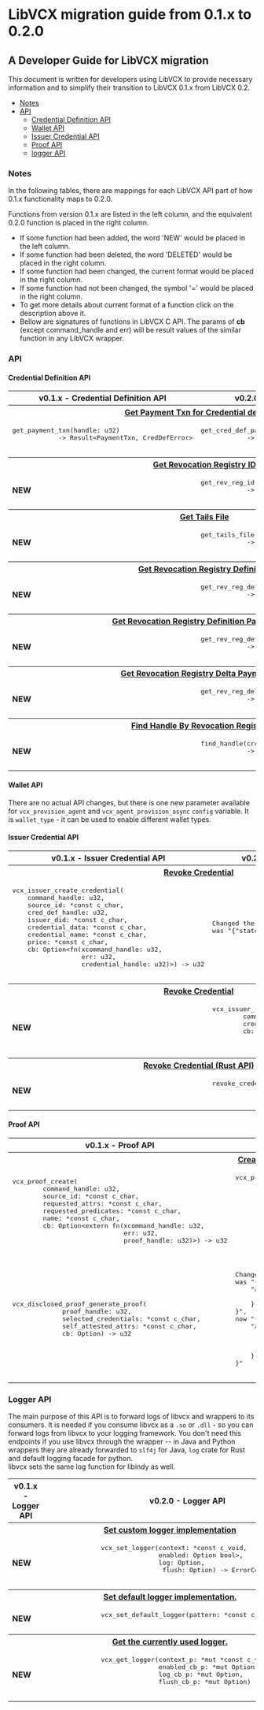 # LibVCX migration guide from 0.1.x to 0.2.0

## A Developer Guide for LibVCX migration

This document is written for developers using LibVCX to provide necessary information and
to simplify their transition to LibVCX 0.1.x from LibVCX 0.2.

* [Notes](#notes)
* [API]()
    * [Credential Definition API](#credential-definition-api)
    * [Wallet API](#wallet-api)
    * [Issuer Credential API](#issuer-credetial-api)
    * [Proof API](#proof-api)
    * [logger API](#logger-api)
    
### Notes

In the following tables, there are mappings for each LibVCX API part of how 0.1.x functionality maps to 0.2.0. 

Functions from version 0.1.x are listed in the left column, and the equivalent 0.2.0 function is placed in the right column. 

* If some function had been added, the word 'NEW' would be placed in the left column.
* If some function had been deleted, the word 'DELETED' would be placed in the right column.
* If some function had been changed, the current format would be placed in the right column.
* If some function had not been changed, the symbol '=' would be placed in the right column.
* To get more details about current format of a function click on the description above it.
* Bellow are signatures of functions in LibVCX C API.
 The params of <b>cb</b> (except command_handle and err) will be result values of the similar function in any LibVCX wrapper.
 
### API

#### Credential Definition API

<table>
    <tr>  
      <th>v0.1.x - Credential Definition API</th>
      <th>v0.2.0 - Credential Definition API</th>
    </tr>
    <tr> 
      <th colspan="2">
          <a href="https://github.com/hyperledger/indy-sdk/blob/v1.7.0/vcx/libvcx/src/credential_def.rs#L201">
              Get Payment Txn for Credential definition
          </a>
      </th>
    </tr>
    <tr>
      <td>
        <pre>
get_payment_txn(handle: u32) 
            -> Result&lt;PaymentTxn, CredDefError&gt;
        </pre>  
      </td>
      <td>
        <pre>
get_cred_def_payment_txn(handle: u32) 
            -> Result&lt;PaymentTxn, CredDefError&gt;
        </pre>
      </td>
    </tr>
    <tr> 
      <th colspan="2">
          <a href="https://github.com/hyperledger/indy-sdk/blob/v1.7.0/vcx/libvcx/src/credential_def.rs#L213">
              Get Revocation Registry ID
          </a>
      </th>
    </tr>
    <tr>
      <td>
        <b>
          NEW
        </b>  
      </td>
      <td>
        <pre>
get_rev_reg_id(handle: u32) 
            -> Result&lt;Option&lt;String&gt;, CredDefError&gt;
        </pre>
      </td>
    </tr>
    <tr> 
      <th colspan="2">
          <a href="https://github.com/hyperledger/indy-sdk/blob/v1.7.0/vcx/libvcx/src/credential_def.rs#L219">
              Get Tails File
          </a>
      </th>
    </tr>
    <tr>
      <td>
        <b>
          NEW
        </b>  
      </td>
      <td>
        <pre>
get_tails_file(handle: u32) 
            -> Result&lt;Option&lt;String&gt;, CredDefError&gt;
        </pre>
      </td>
    </tr>
    <tr> 
      <th colspan="2">
          <a href="https://github.com/hyperledger/indy-sdk/blob/v1.7.0/vcx/libvcx/src/credential_def.rs#L225">
              Get Revocation Registry Definition
          </a>
      </th>
    </tr>
    <tr>
      <td>
        <b>
          NEW
        </b>  
      </td>
      <td>
        <pre>
get_rev_reg_def(handle: u32) 
            -> Result&lt;Option&lt;String&gt;, CredDefError&gt;
        </pre>
      </td>
    </tr>
    <tr> 
      <th colspan="2">
          <a href="https://github.com/hyperledger/indy-sdk/blob/v1.7.0/vcx/libvcx/src/credential_def.rs#L231">
              Get Revocation Registry Definition Payment Txn
          </a>
      </th>
    </tr>
    <tr>
      <td>
        <b>
          NEW
        </b>  
      </td>
      <td>
        <pre>
get_rev_reg_def_payment_txn(handle: u32) 
            -> Result&lt;Option&lt;String&gt;, CredDefError&gt;
        </pre>
      </td>
    </tr>
    <tr> 
      <th colspan="2">
          <a href="https://github.com/hyperledger/indy-sdk/blob/v1.7.0/vcx/libvcx/src/credential_def.rs#L238">
              Get Revocation Registry Delta Payment Txn
          </a>
      </th>
    </tr>
    <tr>
      <td>
        <b>
          NEW
        </b>  
      </td>
      <td>
        <pre>
get_rev_reg_delta_payment_txn(handle: u32) 
            -> Result&lt;Option&lt;String&gt;, CredDefError&gt;
        </pre>
      </td>
    </tr>
    <tr> 
      <th colspan="2">
          <a href="https://github.com/hyperledger/indy-sdk/blob/v1.7.0/vcx/libvcx/src/credential_def.rs#L251">
              Find Handle By Revocation Registry Id
          </a>
      </th>
    </tr>
    <tr>
      <td>
        <b>
          NEW
        </b>  
      </td>
      <td>
        <pre>
find_handle(cred_def_id: &str) 
            -> Result&lt;u32, CredDefError&gt;
        </pre>
      </td>
    </tr>
  </table>
  
#### Wallet API

There are no actual API changes, but there is one new parameter available for `vcx_provision_agent` and `vcx_agent_provision_async` `config` variable. It is `wallet_type` - it can be used to enable different wallet types.

#### Issuer Credential API

<table>
    <tr>  
      <th>v0.1.x - Issuer Credential API</th>
      <th>v0.2.0 - Issuer Credential API</th>
    </tr>
    <tr> 
      <th colspan="2">
          <a href="https://github.com/hyperledger/indy-sdk/blob/v1.7.0/vcx/libvcx/src/api/issuer_credential.rs#L513">
              Revoke Credential
          </a>
      </th>
    </tr>
    <tr>
      <td>
        <pre>
vcx_issuer_create_credential(
    command_handle: u32,
    source_id: *const c_char,
    cred_def_handle: u32,
    issuer_did: *const c_char,
    credential_data: *const c_char,
    credential_name: *const c_char,
    price: *const c_char,
    cb: Option&lt;fn(xcommand_handle: u32, 
                  err: u32, 
                  credential_handle: u32)&gt;) -> u32
        </pre>  
      </td>
      <td>
        <pre>
Changed the format of param credential_data. 
was "{"state":["UT"]}", now "{"state":"UT"}"
        </pre>
      </td>
    </tr>
    <tr> 
      <th colspan="2">
          <a href="https://github.com/hyperledger/indy-sdk/blob/v1.7.0/vcx/libvcx/src/api/issuer_credential.rs#L513">
              Revoke Credential
          </a>
      </th>
    </tr>
    <tr>
      <td>
        <b>
          NEW
        </b>  
      </td>
      <td>
        <pre>
vcx_issuer_revoke_credential(
        command_handle: u32,
        credential_handle: u32,
        cb: Option&lt;fn(xcommand_handle: u32, 
                      err: u32)&gt;) -> u32
        </pre>
      </td>
    </tr>
    <tr> 
      <th colspan="2">
        <a href="https://github.com/hyperledger/indy-sdk/blob/v1.7.0/vcx/libvcx/src/issuer_credential.rs#L606">
           Revoke Credential (Rust API)
        </a>
      </th>
    </tr>
    <tr>
      <td>
        <b>
          NEW
        </b>  
      </td>
      <td>
        <pre>
revoke_credential(handle: u32) 
                -> Result&lt;(), u32&gt;
        </pre>
      </td>
    </tr>
</table>

#### Proof API

<table>
    <tr>
        <th>v0.1.x - Proof API</th>
        <th>v0.2.0 - Proof API</th>
    </tr>
    <tr>
        <th colspan="2">
            <a href="">
                Create Proof
            </a>
        </th>
    </tr>
    <tr>
        <td>
            <pre>
vcx_proof_create(
        command_handle: u32,
        source_id: *const c_char,
        requested_attrs: *const c_char,
        requested_predicates: *const c_char,
        name: *const c_char,
        cb: Option&lt;extern fn(xcommand_handle: u32, 
                             err: u32, 
                             proof_handle: u32)&gt;) -> u32
            </pre> 
        </td>
        <td>
            <pre>
vcx_proof_create(
        command_handle: u32,
        source_id: *const c_char,
        requested_attrs: *const c_char,
        requested_predicates: *const c_char,
        revocation_interval: *const c_char,
        name: *const c_char,
        cb: Option&lt;extern fn(xcommand_handle: u32, 
                             err: u32, 
                             proof_handle: u32)&gt;) -> u32
            </pre> 
        </td>
    </tr>
    <tr>
      <td>
        <pre>
vcx_disclosed_proof_generate_proof(
             proof_handle: u32,
             selected_credentials: *const c_char,
             self_attested_attrs: *const c_char,
             cb: Option<extern fn(xcommand_handle: u32, 
                                  err: u32)>) -> u32
        </pre>  
      </td>
      <td>
        <pre>
Changed the format of param selected_credentials. 
was "{
    "attrs":{
        "attr_key": "cred_info":{}
    }
}", 
now "{
    "attrs":{
        "attr_key":{
            "credential":{"cred_info":{},"tails_file": Optional(string)}
        }
    }
}"
        </pre>
      </td>
    </tr>
</table>
    
    
### Logger API

The main purpose of this API is to forward logs of libvcx and wrappers to its consumers. 
It is needed if you consume libvcx as a `.so` or `.dll` - so you can forward logs from libvcx to your logging framework.
You don't need this endpoints if you use libvcx through the wrapper -- in Java and Python wrappers they are already forwarded to `slf4j` for Java, `log` crate for Rust and default logging facade for python.     
libvcx sets the same log function for libindy as well.

<table>
    <tr>  
      <th>v0.1.x - Logger API</th>
      <th>v0.2.0 - Logger API</th>
    </tr>
    <tr>
      <th colspan="2">
          <a href="https://github.com/hyperledger/indy-sdk/blob/v1.7.0/vcx/libvcx/src/api/logger.rs#L41">
              Set custom logger implementation
          </a>
      </th>
    <tr>
    <tr>
      <td>
          <b>NEW</b>
      </td>
      <td>
          <pre>
              vcx_set_logger(context: *const c_void,
                             enabled: Option<fn(context: *const c_void,
                                                level: u32,
                                                target: *const c_char) -> bool>,
                             log: Option<fn(context: *const c_void,
                                             level: u32,
                                             target: *const c_char,
                                             message: *const c_char,
                                             module_path: *const c_char,
                                             file: *const c_char,
                                             line: u32)>,
                              flush: Option<fn(context: *const c_void)>) -> ErrorCode
          </pre>
      </td>
    </tr>
    <tr>
      <th colspan="2">
          <a href="https://github.com/hyperledger/indy-sdk/blob/v1.7.0/vcx/libvcx/src/api/logger.rs#L21">
              Set default logger implementation.
          </a>
      </th>
    <tr>
    <tr>
      <td>
          <b>NEW</b>
      </td>
      <td>
          <pre>
              vcx_set_default_logger(pattern: *const c_char) -> ErrorCode
          </pre>
      </td>
    </tr>
    <tr>
      <th colspan="2">
          <a href="https://github.com/hyperledger/indy-sdk/blob/v1.7.0/vcx/libvcx/src/api/logger.rs#L76">
              Get the currently used logger.
          </a>
      </th>
    <tr>
    <tr>
      <td>
          <b>NEW</b>
      </td>
      <td>
          <pre>
              vcx_get_logger(context_p: *mut *const c_void,
                             enabled_cb_p: *mut Option<fn(context: *const c_void,
                                                          level: u32,
                                                          target: *const c_char) -> bool>,
                             log_cb_p: *mut Option<fn(context: *const c_void,
                                                      level: u32,
                                                      target: *const c_char,
                                                      message: *const c_char,
                                                      module_path: *const c_char,
                                                      file: *const c_char,
                                                      line: u32)>,
                             flush_cb_p: *mut Option<fn(context: *const c_void)>)
          </pre>
      </td>
    </tr>
</table>